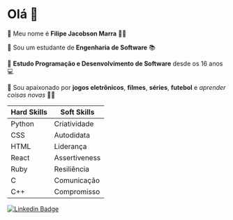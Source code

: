 # Olá 👋

🔹 Meu nome é **Filipe Jacobson Marra** 👨🏻

🔹 Sou um estudante de **Engenharia de Software** 📚 

🔹 **Estudo Programação e Desenvolvimento de Software** desde os 16 anos 💻

🔹 Sou apaixonado por **jogos eletrônicos**, **filmes**, **séries**, **futebol** e *aprender coisas novas* 🤷🏻

|Hard Skills | Soft Skills |
|--|--|
| Python| Criatividade |
| CSS | Autodidata |
| HTML| Liderança |
|React| Assertiveness |
| Ruby | Resiliência |
| C | Comunicação |
| C++ | Compromisso |


[![Linkedin Badge](https://img.shields.io/badge/-LinkedIn-blue?style=flat-square&logo=Linkedin&logoColor=white&link=https://www.linkedin.com/in/isadora-rodrigues-stangarlin-48402b141/)](https://www.linkedin.com/in/filipemarra/)
